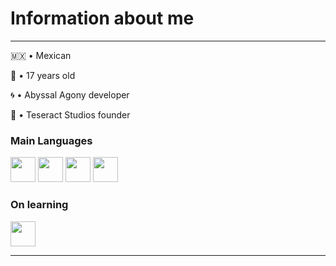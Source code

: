 # Information about me
---
🇲🇽 • Mexican

🎂 • 17 years old

🌀 • Abyssal Agony developer

🔰 • Teseract Studios founder

### Main Languages
<p align="left">
<img src="https://raw.githubusercontent.com/danielcranney/readme-generator/main/public/icons/skills/java-colored.svg" height="40" width="40"></img>
<img src="https://raw.githubusercontent.com/danielcranney/readme-generator/main/public/icons/skills/javascript-colored.svg" height="40" width="40"></img>
<img src="https://raw.githubusercontent.com/danielcranney/readme-generator/main/public/icons/skills/html5-colored.svg" height="40" width="40"></img>
<img src="https://raw.githubusercontent.com/danielcranney/readme-generator/main/public/icons/skills/css3-colored.svg" height="40" width="40"></img>

### On learning
<p align="left">
<img src="https://raw.githubusercontent.com/danielcranney/readme-generator/main/public/icons/skills/csharp-colored.svg" height="40" width="40"</img>
</p>

---
